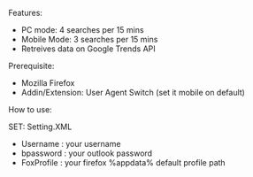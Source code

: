 Features: 
 - PC mode: 4 searches per 15 mins
 - Mobile Mode: 3 searches per 15 mins
 - Retreives data on Google Trends API

Prerequisite:
 - Mozilla Firefox
 - Addin/Extension: User Agent Switch (set it mobile on default)

How to use:

SET:
Setting.XML
  - Username   :  your username
  - bpassword  :  your outlook password
  - FoxProfile :  your firefox %appdata% default profile path 
